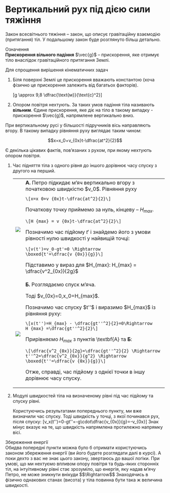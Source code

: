 # Вертикальний рух пiд дiєю сили тяжiння

<p1>Закон всесвiтнього тяжiння</p1> – закон, що описує гравiтацiйну взаємодiю (притягання) тiл. У подальшому закон буде розглянуто бiльш детально.

<div class="eoz-wrap">
<span class="eoz">Означення</span>
<div class="eoz-text">
<b>Прискорення вiльного падiння</b> $\vec{g}$ – прискорення, яке отримує тiло внаслiдок
гравiтацiйного притягання Землi.
<p></p>

Для спрощення вирiшення кiнематичних задач
<ol>
<li>Бiля поверхнi Землi це прискорення вважають константою (хоча фiзично це прискорення залежить вiд багатьох факторiв).</li>

\[g \approx 9,8 \dfrac{\text{м}}{\text{c}^2}\]

<li>Опором повiтря нехтують. За таких умов падiння тiла називають <b>вiльним</b>. Єдине прискорення, яке дiє на тiло в такому випадку - прискорення $\vec{g}$, напрямлене вертикально вниз.</li>
</ol>
</div>
</div>

При вертикальному русi у бiльшостi пiдручникiв вiсь направляють вгору. В такому випадку рiвняння руху виглядає таким чином:

$$x=x_0+v_{0x}t-\dfrac{at^2}{2}$$

Є декiлька цiкавих фактiв, пов’язаних з рухом, при якому нехтують опором повiтря.

<ol>
<li><p1>Час пiдняття тiла з одного рiвня до iншого дорiвнює часу спуску з другого на перший.</p1>

<table border="0" style="width:100%">
<tr>
<td><img class="image"  src="https://rawgit.com/chudaol/ed-era-book-physics/master/images/chapter_2/8.svg" /></td>
<td><b>А.</b> Петро пiдкидає м’яч вертикально вгору з початковою швидкiстю $v_0$.
Рiвняння руху 
	
	\[x=x_0+v_{0x}t-\dfrac{at^2}{2}\]
			
Початкову точку приймемо за нуль, кiнцеву – $H_{max}$.
			
    \[H_{max} = v_{0x}t-\dfrac{at^2}{2}\]
			
Позначимо час пiдйому $t'$ i знайдемо його з умови рiвностi нулю швидкостi у найвищiй точцi:
			
    \[v(t')=v_0-gt'=0 \Rightarrow \boxed{t'=\dfrac{v_{0x}}{g}}\]
			
Пiдставимо у вираз для $H_{max}: H_{max} = \dfrac{v^2_{0x}}{2g}$</td>
</tr>

<tr>
<td><img class="image"  src="https://rawgit.com/chudaol/ed-era-book-physics/master/images/chapter_2/9.svg" /></td>
<td><b>Б.</b> Розглядаємо спуск м’яча.
<p></p>
Тодi $v_{0x}=0,x_0=H_{max}$.
<p></p>
Позначимо час спуску $t''$ i виразимо $H_{max}$ iз рiвняння руху:
	
	\[x(t'')=H_{max} - \dfrac{gt''^2}{2}=0\Rightarrow H_{max} =\dfrac{gt''^2}{2}\]
	
Прирiвняємо $H_{max}$ з пунктiв \textbf{А} та <b>Б</b>:
	
	\[\dfrac{v^2_{0x}}{2g}=\dfrac{gt''^2}{2} \Rightarrow t''^2=\dfrac{v^2_{0x}}{g^2} \Rightarrow \boxed{t''=\dfrac{v_{0x}}{g}}\]
	
Отже, справдi, час пiдйому з однiєї точки в iншу дорiвнює часу спуску.</td>
</tr>
</table>
</li>
<li><p1>Модулi швидкостей тiла на визначеному рiвнi пiд час пiдйому та спуску рiвнi.</p1>

Користуючись результатами попереднього пункту, ми вже визначили час спуску. Тодi швидкiсть у точцi, з якої починався рух, пiсля спуску:
	\[v_x(t'')=0-gt''=-g\cdot\dfrac{v_{0x}}{g}=-v_{0x}\]
Знак мiнус вказує на те, що швидкiсть напрямлена протилежно напрямку вiсi.
</li>
</ol>

<div class="add-wrap">
<span class="add">Збереження енергiї</span>
<div class="add-text">
Обидва попереднi пункти можна було б отримати користуючись законом збереження енергiї (ви його будете розглядати далi в курсi). А поки дехто з вас не знає цього закону, звертаюсь до вашої логiки. При умовi, що ми нехтуємо впливом опору повiтря та будь-яких стороннiх тiл, на iнтуiтивному рiвнi стає зрозумiло, що енергiя, яку надав м’ячу Петро, не може зникнути внiкуди $$\Rightarrow$$ Знаходячись в фiзично однакових станах (висота) у тiла повинна бути така ж величина швидкостi.
</div>
</div>

